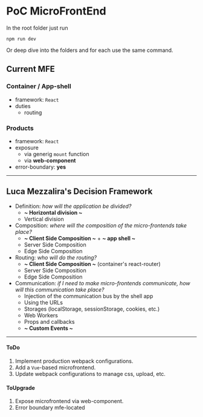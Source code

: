 # PoC MicroFrontEnd

In the root folder just run

`npm run dev`

Or deep dive into the folders and for each use the same command.

## Current MFE

### Container / App-shell

- framework: `React`
- duties
  - routing

### Products

- framework: `React`
- exposure
  - via generig `mount` function
  - via **web-component**
- error-boundary: **yes**

---

## Luca Mezzalira's Decision Framework

- Definition: _how will the application be divided?_
  - **~ Horizontal division ~**
  - Vertical division
- Composition: _where will the composition of the micro-frontends take place?_
  - **~ Client Side Composition ~** + **~ app shell ~**
  - Server Side Composition
  - Edge Side Composition
- Routing: _who will do the routing?_
  - **~ Client Side Composition ~** (container's react-router)
  - Server Side Composition
  - Edge Side Composition
- Communication: _if I need to make micro-frontends communicate, how will this communication take place?_
  - Injection of the communication bus by the shell app
  - Using the URLs
  - Storages (localStorage, sessionStorage, cookies, etc.)
  - Web Workers
  - Props and callbacks
  - **~ Custom Events ~**

---

#### ToDo

1. Implement production webpack configurations.
1. Add a `Vue`-based microfrontend.
1. Update webpack configurations to manage css, upload, etc.

#### ToUpgrade

1. Expose microfrontend via web-component.
1. Error boundary mfe-located
